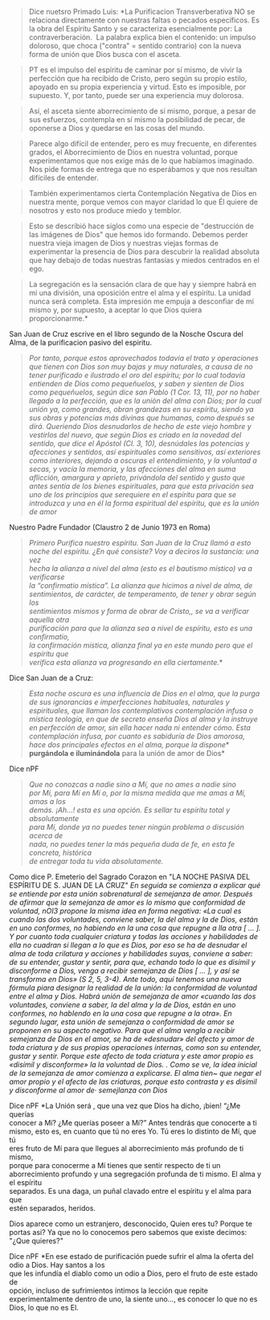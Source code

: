 >Dice nuetsro Primado Luis:
>*La Purificacion Transverberativa  NO se relaciona directamente con nuestras faltas o pecados específicos. Es la obra del Espíritu Santo y se caracteriza esencialmente por: La contraverberación.  La palabra explica bien el contenido: un impulso doloroso, que choca ("contra" = sentido contrario) con la nueva forma de unión que Dios busca con el asceta.

>PT es el impulso del espíritu de caminar por sí mismo, de vivir la perfección que ha recibido de Cristo, pero según su propio estilo, apoyado en su propia experiencia y virtud. Esto es imposible, por supuesto. Y, por tanto, puede ser una experiencia muy dolorosa.

>Así, el asceta siente aborrecimiento de sí mismo, porque, a pesar de sus esfuerzos, contempla en sí mismo la posibilidad de pecar, de oponerse a Dios y quedarse en las cosas del mundo.

>Parece algo difícil de entender, pero es muy frecuente, en diferentes grados, el Aborrecimiento de Dios en nuestra voluntad, porque experimentamos que nos exige más de lo que habíamos imaginado. Nos pide formas de entrega que no esperábamos y que nos resultan difíciles de entender.

>También experimentamos cierta Contemplación Negativa de Dios en nuestra mente, porque vemos con mayor claridad lo que Él quiere de nosotros y esto nos produce miedo y temblor.

>Esto se describió hace siglos como una especie de "destrucción de las imágenes de Dios" que hemos ido formando. Debemos perder nuestra vieja imagen de Dios y nuestras viejas formas de experimentar la presencia de Dios para descubrir la realidad absoluta que hay debajo de todas nuestras fantasías y miedos centrados en el ego.

>La segregación es la sensación clara de que hay y siempre habrá en mí una división, una oposición entre el alma y el espíritu. La unidad nunca será completa. Esta impresión me empuja a desconfiar de mí mismo y, por supuesto, a aceptar lo que Dios quiera proporcionarme.*

San Juan de  Cruz escrive en el libro segundo de la Nosche Oscura del Alma, de la purificacion pasivo del espiritu.

>*Por tanto, porque estos aprovechados todavía el trato y operaciones que tienen con Dios son muy bajas y muy naturales, a causa de no tener purificado e ilustrado el oro del espíritu; por lo cual todavía entienden de Dios como pequeñuelos, y saben y sienten de Dios como pequeñuelos, según dice san Pablo (1 Cor. 13, 11), por no haber llegado a la perfección, que es la unión del alma con Dios; por la cual unión ya, como grandes, obran grandezas en su espíritu, siendo ya sus obras y potencias más divinas que humanas, como después se dirá. Queriendo Dios desnudarlos de hecho de este viejo hombre y vestirlos del nuevo, que según Dios es criado en la novedad del sentido, que dice el Apóstol (Cl. 3, 10), desnúdales las potencias y afecciones y sentidos, así espirituales como sensitivos, así exteriores como interiores, dejando a oscuras el entendimiento, y la voluntad a secas, y vacía la memoria, y las afecciones del alma en suma aflicción, amargura y aprieto, privándola del sentido y gusto que antes sentía de los bienes espirituales, para que esta privación sea uno de los principios que serequiere en el espíritu para que se introduzca y una en él la forma espiritual del espíritu, que es la unión de amor*

Nuestro Padre Fundador (Claustro 2 de Junio 1973 en Roma)

>*Primero Purifica nuestro espíritu. San Juan de la Cruz llamó a esto  
noche del espíritu. ¿En qué consiste? Voy a deciros la sustancia: una vez  
hecha la alianza a nivel del alma (esto es el bautismo místico) va a verificarse  
la “confirmatio mística”. La alianza que hicimos a nivel de alma, de  
sentimientos, de carácter, de temperamento, de tener y obrar según los  
sentimientos mismos y forma de obrar de Cristo,, se va a verificar aquella otra  
purificación para que la alianza sea a nivel de espíritu, esto es una confirmatio,  
la confirmación mística, alianza final ya en este mundo pero que el espíritu que  
verifica esta alianza va progresando en ella ciertamente.**



Dice San Juan de a Cruz:

>*Esta noche oscura es una influencia de Dios en el alma, que la purga de sus ignorancias e imperfecciones habituales, naturales y espirituales, que llaman los contemplativos contemplación infusa o mística teología, en que de secreto enseña Dios al alma y la instruye en perfección de amor, sin ella hacer nada ni entender cómo. Esta contemplación infusa, por cuanto es sabiduría de Dios amorosa, hace dos principales efectos en el alma, porque la dispone** **purgándola e iluminándola** para la unión de amor de Dios*


Dice nPF
>*Que no conozcas a nadie sino a Mí, que no ames a nadie sino  
por Mí, para Mí en Mí o, por la misma medida que me amas a Mí, amas a los  
demás. ¡Ah...! esta es una opción. Es sellar tu espíritu total y absolutamente  
para Mí, donde ya no puedes tener ningún problema o discusión acerca de  
nada, no puedes tener la más pequeña duda de fe, en esta fe concreta, histórica  
de entregar toda tu vida absolutamente.*



  
  
Como dice P. Emeterio del Sagrado Corazon en "LA NOCHE PASIVA DEL ESPÍRITU DE S. JUAN DE LA CRUZ"
*En seguida se comienza a explicar qué se entiende por esta unión sobrenatural de semejanza de amor. Después de afirmar que la semejanza de amor es lo mismo que conformidad de voluntad, nOI3 propone la misma idea en forma negativa: «La cual es cuando las dos voluntades, conviene saber, la del alma y la de Dios, están en uno conformes, no habiendo en la una cosa que repugne a lla otra [ ... ]. Y por cuanto toda cualquier criatura y todas las acciones y habilidades de ella no cuadran si llegan a lo que es Dios, por eso se ha de desnudar el alma de toda crilatura y acciones y habilidades suyas, conviene a saber: de su entender, gustar y sentir, para que, echando todo lo que es disímil y disconforme a Dios, venga a recibir semejanza de Dios [ ... ], y así se transforma en Dios» (S 2, 5, 3-4). Ante todo, aquí tenemos una nueva fórmula piara designar la realidad de la unión: la conformidad de voluntad entre el alma y Dios. Habrá unión de semejanza de amor «cuando las dos voluntades, conviene a saber, la del alma y la de Dios, están en uno conformes, no habIendo en la una cosa que repugne a la otra». En segundo lugar, esta unión de semejanza o conformidad de amor se proponen en su aspecto negativo. Para que el alma vengla a recibir semejanza de Dios en el amor, se ha de «desnudar» del afecto y amor de toda criatura y de sus propias operaciones internas, como son su entender, gustar y sentir. Porque este afecto de toda criatura y este amor propio es «disímil y disconforme» la la voluntad de Dios. . Como se ve, la idea inicial de la semejanza de amor comienza a explicarse. El alma tien~ que negar el amor propio y el afecto de las criaturas, porque esto contrasta y es disímil y disconforme al amor de· semejlanza con Dios*

Dice nPF
*La Unión será , que una vez que Dios ha dicho, ¡bien! “¿Me querías  
conocer a Mí? ¿Me querías poseer a Mí?” Antes tendrás que conocerte a ti  
mismo, esto es, en cuanto que tú no eres Yo. Tú eres lo distinto de Mí, que tú  
eres fruto de Mí para que llegues al aborrecimiento más profundo de ti mismo,  
porque para conocerme a Mí tienes que sentir respecto de ti un aborrecimiento profundo y una segregación profunda de ti mismo. El alma y el espíritu  
separados. Es una daga, un puñal clavado entre el espíritu y el alma para que  
estén separados, heridos.

Dios aparece como un estranjero, desconocido, Quien eres tu? Porque te portas asi?
Ya que no lo conocemos pero sabemos que existe decimos: "¿Que quieres?"

Dice nPF
*En ese estado de   purificación puede sufrir el alma la oferta del odio a Dios. Hay santos a los  
que les infundía el diablo como un odio a Dios, pero el fruto de este estado de  
opción, incluso de sufrimientos íntimos la lección que repite  
experimentalmente dentro de uno, la siente uno..., es conocer lo que no es  
Dios, lo que no es El.